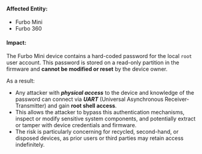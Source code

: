 #### Affected Entity:
- Furbo Mini
- Furbo 360

#### Impact:

The Furbo Mini device contains a hard-coded password for the local `root` user account. This password is stored on a read-only partition in the firmware and ****cannot be modified or reset**** by the device owner.

As a result:

- Any attacker with ***physical access*** to the device and knowledge of the password can connect via ***UART*** (Universal Asynchronous Receiver-Transmitter) and gain ****root shell access****.
- This allows the attacker to bypass this authentication mechanisms, inspect or modify sensitive system components, and potentially extract or tamper with device credentials and firmware.
- The risk is particularly concerning for recycled, second-hand, or disposed devices, as prior users or third parties may retain access indefinitely.
